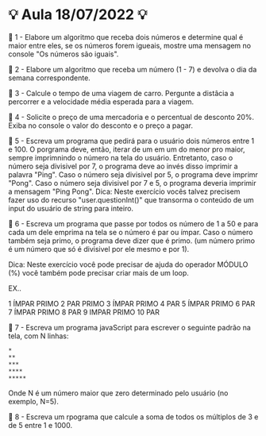 # :bulb: Aula 18/07/2022 :bulb:


:pushpin: 1 - Elabore um algoritmo que receba dois números e determine qual é maior entre eles, se os números forem igueais, mostre uma mensagem no console "Os números são iguais".


:pushpin: 2 - Elabore um algoritmo que receba um número (1 - 7) e devolva o dia da semana correspondente.


:pushpin: 3 - Calcule o tempo de uma viagem de carro. Pergunte a distâcia a percorrer e a velocidade média esperada para a viagem.


:pushpin: 4 - Solicite o preço de uma mercadoria e o percentual de desconto 20%. Exiba no console o valor do desconto e o preço a pagar.


:pushpin: 5 - Escreva um programa que pedirá para o usuário dois números entre 1 e 100. O porgrama deve, então, iterar de um em um do menor pro maior, sempre imprimnindo o número na tela do usuário. Entretanto, caso o número seja divisivel por 7, o programa deve ao invés disso imprimir a palavra "Ping". Caso o número seja divisivel por 5, o programa deve imprimr "Pong". Caso o número seja divisivel por 7 e 5, o programa deveria imprimir a mensagem "Ping Pong". Dica: Neste exercício vocês talvez precisem fazer uso do recurso "user.questionInt()" que transorma o conteúdo de um input do usuário de string para inteiro.


:pushpin: 6 - Escreva um programa que passe por todos os número de 1 a 50 e para cada um dele emprima na tela se o número é par ou ímpar. Caso o número também seja primo, o programa deve dizer que é primo. (um número primo é um número que só é divisivel por ele mesmo e por 1).

Dica: Neste exercício você pode precisar de ajuda do operador MÓDULO (%) você também pode precisar criar mais de um loop.

EX..

1 ÍMPAR PRIMO 
2 PAR PRIMO 
3 ÍMPAR PRIMO
4 PAR 
5 ÍMPAR PRIMO
6 PAR
7 ÍMPAR PRIMO 
8 PAR
9 IMPAR PRIMO 
10 PAR


:pushpin: 7 - Escreva um programa javaScript para escrever o seguinte padrão na tela, com N linhas:

    *
    **
    ***
    ****
    *****

Onde N é um número maior que zero determinado pelo usuário (no exemplo, N=5).


:pushpin: 8 - Escreva um rpograma que calcule a soma de todos os múltiplos de 3 e de 5 entre 1 e 1000.

